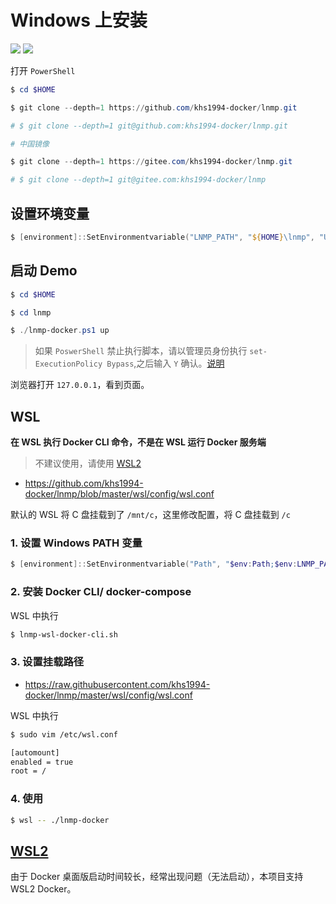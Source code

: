 # Windows 上安装

[![](https://img.shields.io/badge/AD-%E8%85%BE%E8%AE%AF%E4%BA%91%E5%AE%B9%E5%99%A8%E6%9C%8D%E5%8A%A1-blue.svg)](https://cloud.tencent.com/redirect.php?redirect=10058&cps_key=3a5255852d5db99dcd5da4c72f05df61) [![](https://img.shields.io/badge/Support-%E8%85%BE%E8%AE%AF%E4%BA%91%E8%87%AA%E5%AA%92%E4%BD%93-brightgreen.svg)](https://cloud.tencent.com/developer/support-plan?invite_code=13vokmlse8afh)

打开 `PowerShell`

```powershell
$ cd $HOME

$ git clone --depth=1 https://github.com/khs1994-docker/lnmp.git

# $ git clone --depth=1 git@github.com:khs1994-docker/lnmp.git

# 中国镜像

$ git clone --depth=1 https://gitee.com/khs1994-docker/lnmp.git

# $ git clone --depth=1 git@gitee.com:khs1994-docker/lnmp
```

## 设置环境变量

```powershell
$ [environment]::SetEnvironmentvariable("LNMP_PATH", "${HOME}\lnmp", "User")
```

## 启动 Demo

```powershell
$ cd $HOME

$ cd lnmp

$ ./lnmp-docker.ps1 up
```

> 如果 `PoswerShell` 禁止执行脚本，请以管理员身份执行 `set-ExecutionPolicy Bypass`,之后输入 `Y` 确认。[说明](https://docs.microsoft.com/zh-cn/powershell/module/microsoft.powershell.core/about/about_execution_policies?view=powershell-6)

浏览器打开 `127.0.0.1`，看到页面。

## WSL

**在 WSL 执行 Docker CLI 命令，不是在 WSL 运行 Docker 服务端**

> 不建议使用，请使用 [WSL2](https://github.com/khs1994-docker/lnmp/blob/19.03/wsl2/README.DOCKER.md)

* https://github.com/khs1994-docker/lnmp/blob/master/wsl/config/wsl.conf

默认的 WSL 将 C 盘挂载到了 `/mnt/c`，这里修改配置，将 C 盘挂载到 `/c`

### 1. 设置 Windows PATH 变量

```powershell
$ [environment]::SetEnvironmentvariable("Path", "$env:Path;$env:LNMP_PATH\windows;$env:LNMP_PATH\wsl", "User")
```

### 2. 安装 Docker CLI/ docker-compose

WSL 中执行

```bash
$ lnmp-wsl-docker-cli.sh
```

### 3. 设置挂载路径

* https://raw.githubusercontent.com/khs1994-docker/lnmp/master/wsl/config/wsl.conf

WSL 中执行

```bash
$ sudo vim /etc/wsl.conf

[automount]
enabled = true
root = /
```

### 4. 使用

```bash
$ wsl -- ./lnmp-docker
```

## [WSL2](https://github.com/khs1994-docker/lnmp/blob/19.03/wsl2/README.DOCKER.md)

由于 Docker 桌面版启动时间较长，经常出现问题（无法启动），本项目支持 WSL2 Docker。
